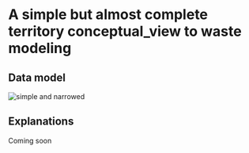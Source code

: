 # A simple but almost complete territory conceptual_view to waste modeling
## Data model
![simple and narrowed](http://www.plantuml.com/plantuml/proxy?cache=no&src=https://raw.githubusercontent.com/RemiBoyer/wastemodeling/master/Territory/simple_territory_core_conceptual_view.puml)

## Explanations
Coming soon